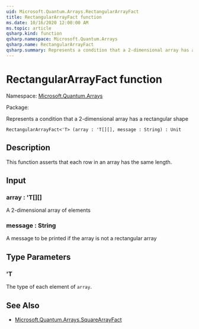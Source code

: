 ```yaml
---
uid: Microsoft.Quantum.Arrays.RectangularArrayFact
title: RectangularArrayFact function
ms.date: 10/16/2020 12:00:00 AM
ms.topic: article
qsharp.kind: function
qsharp.namespace: Microsoft.Quantum.Arrays
qsharp.name: RectangularArrayFact
qsharp.summary: Represents a condition that a 2-dimensional array has a rectangular shape
---
```


# RectangularArrayFact function

Namespace: [Microsoft.Quantum.Arrays](xref:Microsoft.Quantum.Arrays)

Package: [](https://nuget.org/packages/)


Represents a condition that a 2-dimensional array has a rectangular shape

```Q#
RectangularArrayFact<'T> (array : 'T[][], message : String) : Unit
```


## Description

This function asserts that each row in an array has the same length.

## Input

### array : 'T[][]

A 2-dimensional array of elements


### message : String

A message to be printed if the array is not a rectangular array



## Type Parameters

### 'T

The type of each element of `array`.



## See Also

- [Microsoft.Quantum.Arrays.SquareArrayFact](xref:Microsoft.Quantum.Arrays.SquareArrayFact)